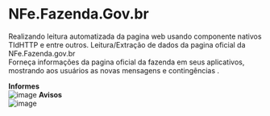 # NFe.Fazenda.Gov.br
Realizando leitura automatizada da pagina web usando componente nativos TIdHTTP e entre outros.
Leitura/Extração de dados da pagina oficial da NFe.Fazenda.gov.br<br>
Forneça informações da pagina oficial da fazenda em seus aplicativos, mostrando aos usuários as novas mensagens e contingências .

<b>Informes</b><br>
![image](https://github.com/fraurino/Leitura_NFe.Fazenda.gov.br/assets/26030963/5acea6b5-9189-4954-8f6a-60ab3097e479)
<b>Avisos</b><br>
![image](https://github.com/fraurino/Leitura_NFe.Fazenda.gov.br/assets/26030963/8f128234-ccd7-4abd-ba21-355f32ad52e2)
